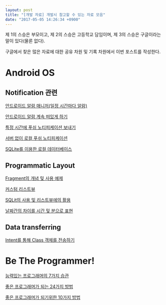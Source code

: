 ```yaml
---
layout: post
title: "[개발 자료] 개발시 참고할 수 있는 자료 모음"
date: "2017-05-05 14:26:34 +0900"
---
```


제 1의 스승은 부모이고, 제 2의 스승은 고등학교 담임이며, 제 3의 스승은 구글이라는 말이 있다(물론 없다).

구글에서 찾은 많은 자료에 대한 공유 차원 및 기록 차원에서 이번 포스트를 작성한다.

# Android OS
## Notification 관련
[안드로이드 알람 매니저(일정 시간마다 알람)](http://doraeul.tistory.com/73)

[안드로이드 알람 계속 떠있게 하기](http://doraeul.tistory.com/72)

[특정 시간에 푸쉬 노티피케이션 보내기](http://kwongyo.tistory.com/m/5)

[서버 없이 로컬 푸쉬 노티피케이션](http://kwongyo.tistory.com/m/4)

[SQLite를 이용한 로컬 데이터베이스](http://hatti.tistory.com/entry/안드로이드-SQLite를-이용한-database-생성)

## Programmatic Layout

[Fragment의 개념 및 사용 예제](http://kkangeva.tistory.com/m/48)

[커스텀 리스트뷰](http://recipes4dev.tistory.com/m/43)

[SQLit의 사용 및 리스트뷰에의 활용](http://m.blog.naver.com/akj61300/80132087026)

[날짜간의 차이를 시간 및 분으로 표현](http://neoroid.tistory.com/m/entry/Android-날짜간의-차를-시간과-분으로-나타내기)

## Data transferring
[Intent를 통해 Class 객체를 전송하기](https://medium.com/@henen/%EB%B9%A0%EB%A5%B4%EA%B2%8C-%EB%B0%B0%EC%9A%B0%EB%8A%94-%EC%95%88%EB%93%9C%EB%A1%9C%EC%9D%B4%EB%93%9C-intent-4-%EB%82%B4%EA%B0%80-%EB%A7%8C%EB%93%A0-class%EB%A5%BC-%EC%A0%84%EC%86%A1-serializable-%EC%9D%B4%EC%9A%A9-5fddf7e3c730)

# Be The Programmer!
[능력있는 프로그래머의 7가지 습관](http://www.itworld.co.kr/news/95035)

[좋은 프로그래머가 되는 24가지 방법](http://www.cnet.co.kr/view/9411)

[좋은 프로그래머가 되기위한 10가지 방법](http://fishpoint.tistory.com/1115)
